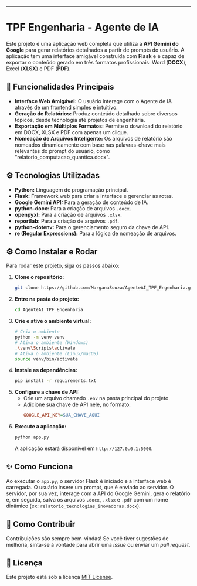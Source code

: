 

-----

# TPF Engenharia - Agente de IA

Este projeto é uma aplicação web completa que utiliza a **API Gemini do Google** para gerar relatórios detalhados a partir de prompts do usuário. A aplicação tem uma interface amigável construída com **Flask** e é capaz de exportar o conteúdo gerado em três formatos profissionais: Word (**DOCX**), Excel (**XLSX**) e PDF (**PDF**).

## 🚀 Funcionalidades Principais

  * **Interface Web Amigável:** O usuário interage com o Agente de IA através de um frontend simples e intuitivo.
  * **Geração de Relatórios:** Produz conteúdo detalhado sobre diversos tópicos, desde tecnologia até projetos de engenharia.
  * **Exportação em Múltiplos Formatos:** Permite o download do relatório em DOCX, XLSX e PDF com apenas um clique.
  * **Nomeação de Arquivos Inteligente:** Os arquivos de relatório são nomeados dinamicamente com base nas palavras-chave mais relevantes do prompt do usuário, como "relatorio\_computacao\_quantica.docx".

## ⚙️ Tecnologias Utilizadas

  * **Python:** Linguagem de programação principal.
  * **Flask:** Framework web para criar a interface e gerenciar as rotas.
  * **Google Gemini API:** Para a geração de conteúdo de IA.
  * **python-docx:** Para a criação de arquivos `.docx`.
  * **openpyxl:** Para a criação de arquivos `.xlsx`.
  * **reportlab:** Para a criação de arquivos `.pdf`.
  * **python-dotenv:** Para o gerenciamento seguro da chave de API.
  * **re (Regular Expressions):** Para a lógica de nomeação de arquivos.

## ⚙️ Como Instalar e Rodar

Para rodar este projeto, siga os passos abaixo:

1.  **Clone o repositório:**
    ```sh
    git clone https://github.com/MorganaSouza/AgenteAI_TPF_Engenharia.git
    ```
2.  **Entre na pasta do projeto:**
    ```sh
    cd AgenteAI_TPF_Engenharia
    ```
3.  **Crie e ative o ambiente virtual:**
    ```sh
    # Cria o ambiente
    python -m venv venv
    # Ativa o ambiente (Windows)
    .\venv\Scripts\activate
    # Ativa o ambiente (Linux/macOS)
    source venv/bin/activate
    ```
4.  **Instale as dependências:**
    ```sh
    pip install -r requirements.txt
    ```
5.  **Configure a chave de API:**
      * Crie um arquivo chamado `.env` na pasta principal do projeto.
      * Adicione sua chave de API nele, no formato:
        ```ini
        GOOGLE_API_KEY=SUA_CHAVE_AQUI
        ```
6.  **Execute a aplicação:**
    ```sh
    python app.py
    ```
    A aplicação estará disponível em `http://127.0.0.1:5000`.

## ✨ Como Funciona

Ao executar o `app.py`, o servidor Flask é iniciado e a interface web é carregada. O usuário insere um prompt, que é enviado ao servidor. O servidor, por sua vez, interage com a API do Google Gemini, gera o relatório e, em seguida, salva os arquivos `.docx`, `.xlsx` e `.pdf` com um nome dinâmico (ex: `relatorio_tecnologias_inovadoras.docx`).

## 🤝 Como Contribuir

Contribuições são sempre bem-vindas\! Se você tiver sugestões de melhoria, sinta-se à vontade para abrir uma *issue* ou enviar um *pull request*.

## 📜 Licença

Este projeto está sob a licença [MIT License](https://github.com/git/git-scm.com/blob/main/MIT-LICENSE.txt).
